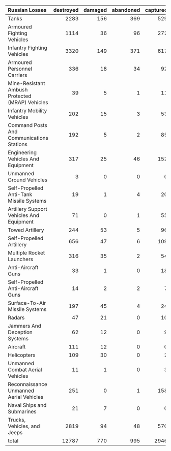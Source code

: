 | Russian Losses                                   |   destroyed |   damaged |   abandoned |   captured |   total |
|:-------------------------------------------------|------------:|----------:|------------:|-----------:|--------:|
| Tanks                                            |        2283 |       156 |         369 |        529 |    3337 |
| Armoured Fighting Vehicles                       |        1114 |        36 |          96 |        272 |    1518 |
| Infantry Fighting Vehicles                       |        3320 |       149 |         371 |        617 |    4457 |
| Armoured Personnel Carriers                      |         336 |        18 |          34 |         92 |     480 |
| Mine-Resistant Ambush Protected  (MRAP) Vehicles |          39 |         5 |           1 |         11 |      56 |
| Infantry Mobility Vehicles                       |         202 |        15 |           3 |         53 |     273 |
| Command Posts And Communications Stations        |         192 |         5 |           2 |         85 |     284 |
| Engineering Vehicles And Equipment               |         317 |        25 |          46 |        152 |     540 |
| Unmanned Ground Vehicles                         |           3 |         0 |           0 |          0 |       3 |
| Self-Propelled Anti-Tank Missile Systems         |          19 |         1 |           4 |         20 |      44 |
| Artillery Support Vehicles And Equipment         |          71 |         0 |           1 |         55 |     127 |
| Towed Artillery                                  |         244 |        53 |           5 |         96 |     398 |
| Self-Propelled Artillery                         |         656 |        47 |           6 |        109 |     818 |
| Multiple Rocket Launchers                        |         316 |        35 |           2 |         54 |     407 |
| Anti-Aircraft Guns                               |          33 |         1 |           0 |         18 |      52 |
| Self-Propelled Anti-Aircraft Guns                |          14 |         2 |           2 |          7 |      25 |
| Surface-To-Air Missile Systems                   |         197 |        45 |           4 |         24 |     270 |
| Radars                                           |          47 |        21 |           0 |         10 |      78 |
| Jammers And Deception Systems                    |          62 |        12 |           0 |          9 |      83 |
| Aircraft                                         |         111 |        12 |           0 |          0 |     123 |
| Helicopters                                      |         109 |        30 |           0 |          2 |     141 |
| Unmanned Combat Aerial Vehicles                  |          11 |         1 |           0 |          3 |      15 |
| Reconnaissance Unmanned Aerial Vehicles          |         251 |         0 |           1 |        158 |     410 |
| Naval Ships and Submarines                       |          21 |         7 |           0 |          0 |      28 |
| Trucks, Vehicles, and Jeeps                      |        2819 |        94 |          48 |        570 |    3531 |
| total                                            |       12787 |       770 |         995 |       2946 |   17498 |